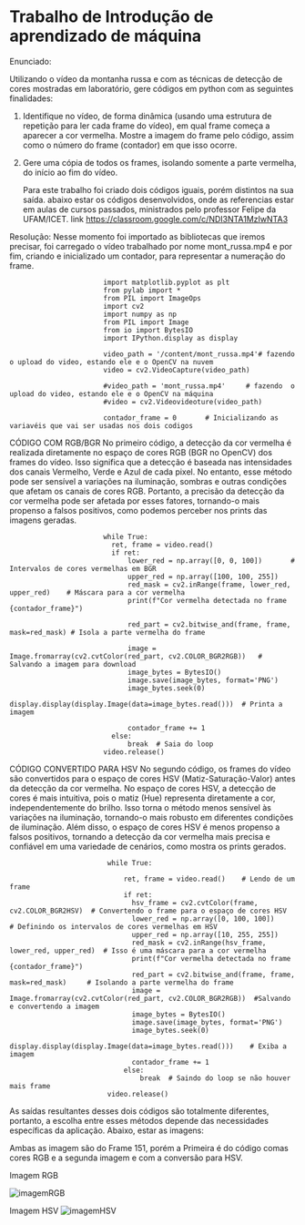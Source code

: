 # Trabalho de Introdução de aprendizado de máquina
Enunciado:

Utilizando o vídeo da montanha russa e com as técnicas de detecção de cores mostradas em laboratório, gere códigos em python com as seguintes finalidades:

1) Identifique no vídeo, de forma dinâmica (usando uma estrutura de repetição para ler cada frame do vídeo), em qual frame começa a aparecer a cor vermelha. Mostre a imagem do frame pelo código, assim como o número do frame (contador) em que isso ocorre.

2) Gere uma cópia de todos os frames, isolando somente a parte vermelha, do início ao fim do vídeo.



   Para este trabalho foi criado dois códigos iguais, porém distintos na sua saída. abaixo estar os códigos desenvolvidos, onde as referencias estar em aulas de cursos passados, ministrados pelo professor Felipe da UFAM/ICET. link https://classroom.google.com/c/NDI3NTA1MzIwNTA3
   
  
  Resolução:
   Nesse momento foi importado as bibliotecas que iremos precisar, foi carregado o vídeo trabalhado por nome mont_russa.mp4 e por fim, criando e inicializado um contador, para representar a numeração do frame.

                           import matplotlib.pyplot as plt
                           from pylab import *
                           from PIL import ImageOps
                           import cv2
                           import numpy as np
                           from PIL import Image
                           from io import BytesIO
                           import IPython.display as display
                           
                           video_path = '/content/mont_russa.mp4'# fazendo  o upload do video, estando ele e o OpenCV na nuvem
                           video = cv2.VideoCapture(video_path)
                           
                           #video_path = 'mont_russa.mp4'     # fazendo  o upload do video, estando ele e o OpenCV na máquina
                           #video = cv2.Videovideoture(video_path)
                           
                           contador_frame = 0       # Inicializando as variavéis que vai ser usadas nos dois codigos
   CÓDIGO COM RGB/BGR
No primeiro código, a detecção da cor vermelha é realizada diretamente no espaço de cores RGB (BGR no OpenCV) dos frames do vídeo. Isso significa que a detecção é baseada nas intensidades dos canais Vermelho, Verde e Azul de cada pixel. No entanto, esse método pode ser sensível a variações na iluminação, sombras e outras condições que afetam os canais de cores RGB. Portanto, a precisão da detecção da cor vermelha pode ser afetada por esses fatores, tornando-o mais propenso a falsos positivos, como podemos perceber nos prints das imagens geradas.

                           while True:
                             ret, frame = video.read()
                             if ret:
                                 lower_red = np.array([0, 0, 100])       # Intervalos de cores vermelhas em BGR
                                 upper_red = np.array([100, 100, 255])
                                 red_mask = cv2.inRange(frame, lower_red, upper_red)    # Máscara para a cor vermelha
                                 print(f"Cor vermelha detectada no frame {contador_frame}")
                         
                                 red_part = cv2.bitwise_and(frame, frame, mask=red_mask) # Isola a parte vermelha do frame
                         
                                 image = Image.fromarray(cv2.cvtColor(red_part, cv2.COLOR_BGR2RGB))   # Salvando a imagem para download
                                 image_bytes = BytesIO()
                                 image.save(image_bytes, format='PNG')
                                 image_bytes.seek(0)
                                 display.display(display.Image(data=image_bytes.read()))  # Printa a imagem
                         
                                 contador_frame += 1
                             else:
                                 break  # Saia do loop
                           video.release()

                            
   CÓDIGO CONVERTIDO PARA HSV
No segundo código, os frames do vídeo são convertidos para o espaço de cores HSV (Matiz-Saturação-Valor) antes da detecção da cor vermelha. No espaço de cores HSV, a detecção de cores é mais intuitiva, pois o matiz (Hue) representa diretamente a cor, independentemente do brilho. Isso torna o método menos sensível às variações na iluminação, tornando-o mais robusto em diferentes condições de iluminação. Além disso, o espaço de cores HSV é menos propenso a falsos positivos, tornando a detecção da cor vermelha mais precisa e confiável em uma variedade de cenários, como mostra os prints gerados.

                            while True:
                               
                                ret, frame = video.read()    # Lendo de um frame
                                if ret:
                                  hsv_frame = cv2.cvtColor(frame, cv2.COLOR_BGR2HSV)  # Convertendo o frame para o espaço de cores HSV
                                  lower_red = np.array([0, 100, 100])                 # Definindo os intervalos de cores vermelhas em HSV
                                  upper_red = np.array([10, 255, 255])
                                  red_mask = cv2.inRange(hsv_frame, lower_red, upper_red)  # Isso é uma máscara para a cor vermelha
                                  print(f"Cor vermelha detectada no frame {contador_frame}")
                                  red_part = cv2.bitwise_and(frame, frame, mask=red_mask)     # Isolando a parte vermelha do frame
                                  image = Image.fromarray(cv2.cvtColor(red_part, cv2.COLOR_BGR2RGB))  #Salvando e convertendo a imagem
                                  image_bytes = BytesIO()
                                  image.save(image_bytes, format='PNG')
                                  image_bytes.seek(0)  
                                  display.display(display.Image(data=image_bytes.read()))    # Exiba a imagem
                                  contador_frame += 1
                                else:
                                    break  # Saindo do loop se não houver mais frame
                            video.release()

   As saídas resultantes desses dois códigos são totalmente diferentes, portanto, a escolha entre esses métodos depende das necessidades específicas da aplicação.
   Abaixo, estar  as imagens:

   Ambas as imagem são do Frame 151, porém a Primeira é do código comas cores RGB e a segunda imagem e com a conversão para HSV.

   
   Imagem RGB

![imagemRGB](https://github.com/AnaCristina1972/trabalhoIAM_Ana_Cristina_Vieira/assets/88814404/9bf73d5d-7ea3-476d-a9c0-2b5557d4bcc9)


Imagem HSV
![imagemHSV](https://github.com/AnaCristina1972/trabalhoIAM_Ana_Cristina_Vieira/assets/88814404/00417a6a-fa03-4fbb-bf94-314bd45865e8)





   


   
